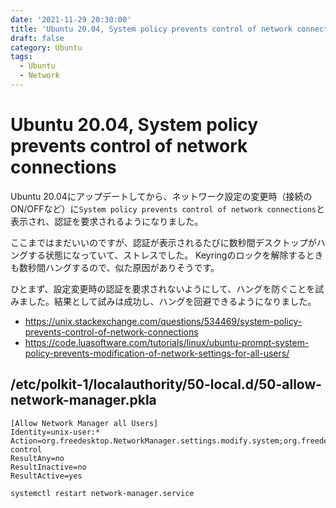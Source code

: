 ```yaml
---
date: '2021-11-29 20:30:00'
title: 'Ubuntu 20.04, System policy prevents control of network connections'
draft: false
category: Ubuntu
tags:
  - Ubuntu
  - Network
---
```


# Ubuntu 20.04, System policy prevents control of network connections

Ubuntu 20.04にアップデートしてから、ネットワーク設定の変更時（接続のON/OFFなど）に`System policy prevents control of network connections`と表示され、認証を要求されるようになりました。

ここまではまだいいのですが、認証が表示されるたびに数秒間デスクトップがハングする状態になっていて、ストレスでした。
Keyringのロックを解除するときも数秒間ハングするので、似た原因がありそうです。

ひとまず、設定変更時の認証を要求されないようにして、ハングを防ぐことを試みました。結果として試みは成功し、ハングを回避できるようになりました。

- <https://unix.stackexchange.com/questions/534469/system-policy-prevents-control-of-network-connections>
- <https://code.luasoftware.com/tutorials/linux/ubuntu-prompt-system-policy-prevents-modification-of-network-settings-for-all-users/>

## /etc/polkit-1/localauthority/50-local.d/50-allow-network-manager.pkla

```pkla
[Allow Network Manager all Users]
Identity=unix-user:*
Action=org.freedesktop.NetworkManager.settings.modify.system;org.freedesktop.NetworkManager.network-control
ResultAny=no
ResultInactive=no
ResultActive=yes
```

```shell
systemctl restart network-manager.service
```

